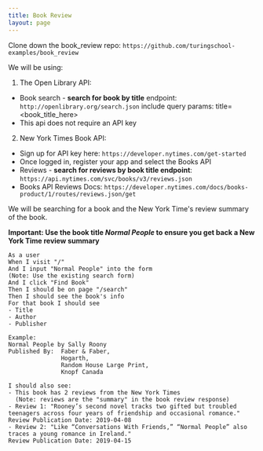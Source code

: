 ```yaml
---
title: Book Review
layout: page
---
```


Clone down the book_review repo: `https://github.com/turingschool-examples/book_review`

We will be using:
1. The Open Library API:
  - Book search - __search for book by title__ endpoint: `http://openlibrary.org/search.json` include query params: title=<book_title_here>
  - This api does not require an API key


2. New York Times Book API:
  - Sign up for API key here: `https://developer.nytimes.com/get-started`
  - Once logged in, register your app and select the Books API
  - Reviews - __search for reviews by book title endpoint__: `https://api.nytimes.com/svc/books/v3/reviews.json`
  - Books API Reviews Docs: `https://developer.nytimes.com/docs/books-product/1/routes/reviews.json/get`

We will be searching for a book and the New York Time's review summary of the book.

__Important: Use the book title _Normal People_ to ensure you get back a New York Time review summary__

```
As a user
When I visit "/"
And I input "Normal People" into the form
(Note: Use the existing search form)
And I click "Find Book"
Then I should be on page "/search"
Then I should see the book's info
For that book I should see
- Title
- Author
- Publisher

Example:
Normal People by Sally Roony
Published By:  Faber & Faber,
               Hogarth,
               Random House Large Print,
               Knopf Canada

I should also see:
- This book has 2 reviews from the New York Times
  (Note: reviews are the "summary" in the book review response)
- Review 1: "Rooney’s second novel tracks two gifted but troubled teenagers across four years of friendship and occasional romance."
Review Publication Date: 2019-04-08
- Review 2: "Like “Conversations With Friends,” “Normal People” also traces a young romance in Ireland."
Review Publication Date: 2019-04-15
```
